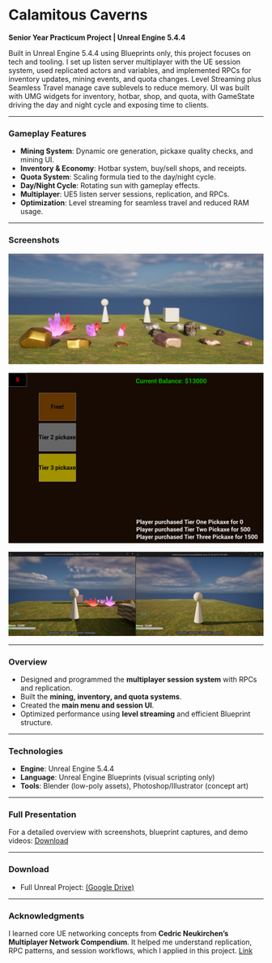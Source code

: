 
# Calamitous Caverns

**Senior Year Practicum Project | Unreal Engine 5.4.4**

Built in Unreal Engine 5.4.4 using Blueprints only, this project focuses on tech and tooling. I set up listen server multiplayer with the UE session system, used replicated actors and variables, and implemented RPCs for inventory updates, mining events, and quota changes. Level Streaming plus Seamless Travel manage cave sublevels to reduce memory. UI was built with UMG widgets for inventory, hotbar, shop, and quota, with GameState driving the day and night cycle and exposing time to clients.

---

### Gameplay Features
- **Mining System**: Dynamic ore generation, pickaxe quality checks, and mining UI.  
- **Inventory & Economy**: Hotbar system, buy/sell shops, and receipts.  
- **Quota System**: Scaling formula tied to the day/night cycle.  
- **Day/Night Cycle**: Rotating sun with gameplay effects.  
- **Multiplayer**: UE5 listen server sessions, replication, and RPCs.  
- **Optimization**: Level streaming for seamless travel and reduced RAM usage.  

---

### Screenshots
<p align="center">
  <img src="media./gameplay.png" alt="Gameplay" width="600"/>
</p>

<p align="center">
  <img src="media./shop.png" alt="Shop UI" width="600"/>
</p>

<p align="center">
  <img src="media./multiplayer.png" alt="Multiplayer" width="600"/>
</p>

---

### Overview
- Designed and programmed the **multiplayer session system** with RPCs and replication.  
- Built the **mining, inventory, and quota systems**.  
- Created the **main menu and session UI**.  
- Optimized performance using **level streaming** and efficient Blueprint structure. 

---

### Technologies
- **Engine**: Unreal Engine 5.4.4  
- **Language**: Unreal Engine Blueprints (visual scripting only)  
- **Tools**: Blender (low-poly assets), Photoshop/Illustrator (concept art)  

---

### Full Presentation
For a detailed overview with screenshots, blueprint captures, and demo videos: [Download](docs./CalamitousCavernsPresentation.pptx)

---

### Download
- Full Unreal Project: [(Google Drive)](https://drive.google.com/file/d/1ZnCARngnJ_98ZyVgWloRzBRp6ww13NBE/view?usp=sharing)

---

### Acknowledgments
I learned core UE networking concepts from **Cedric Neukirchen’s Multiplayer Network Compendium**. It helped me understand replication, RPC patterns, and session workflows, which I applied in this project. [Link](<https://cedric-neukirchen.net/docs/category/multiplayer-network-compendium/>)
